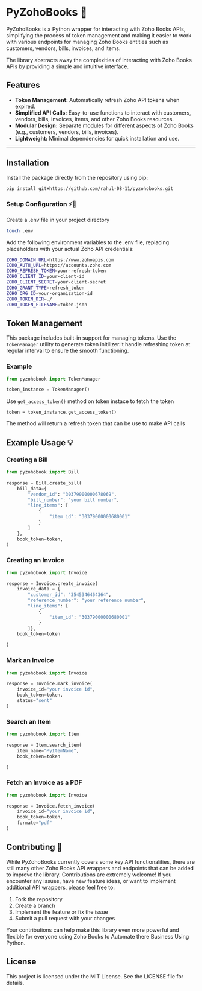 # PyZohoBooks 🚀

PyZohoBooks is a Python wrapper for interacting with Zoho Books APIs, simplifying the process of token management and making it easier to work with various endpoints for managing Zoho Books entities such as customers, vendors, bills, invoices, and items.

The library abstracts away the complexities of interacting with Zoho Books APIs by providing a simple and intuitive interface.

## Features

- **Token Management:** Automatically refresh Zoho API tokens when expired.
- **Simplified API Calls:** Easy-to-use functions to interact with customers, vendors, bills, invoices, items, and other Zoho Books resources.
- **Modular Design:** Separate modules for different aspects of Zoho Books (e.g., customers, vendors, bills, invoices).
- **Lightweight:**  Minimal dependencies for quick installation and use.

---
## Installation

Install the package directly from the repository using pip:

```bash
pip install git+https://github.com/rahul-08-11/pyzohobooks.git
```


### Setup Configuration ⚡🔑

Create a .env file in your project directory

```bash
touch .env
```

Add the following environment variables to the .env file, replacing placeholders with your actual Zoho API credentials:
```bash
ZOHO_DOMAIN_URL=https://www.zohoapis.com
ZOHO_AUTH_URL=https://accounts.zoho.com
ZOHO_REFRESH_TOKEN=your-refresh-token
ZOHO_CLIENT_ID=your-client-id
ZOHO_CLIENT_SECRET=your-client-secret
ZOHO_GRANT_TYPE=refresh_token
ZOHO_ORG_ID=your-organization-id
ZOHO_TOKEN_DIR=./
ZOHO_TOKEN_FILENAME=token.json
```

## Token Management

This package includes built-in support for managing tokens. Use the `TokenManager` utility to generate token initilizer.It handle refreshing token at regular interval to ensure the smooth functioning.

### Example

```python
from pyzohobook import TokenManager

token_instance = TokenManager()
```
Use `get_access_token()` method on token instace to fetch the token

```
token = token_instance.get_access_token()
```
The method will return a refresh token that can be use to make API calls

## Example Usage 💡

### Creating a Bill
```python
from pyzohobook import Bill

response = Bill.create_bill(
    bill_data={
        "vendor_id": "30379000000678069",
        "bill_number": "your bill number",
        "line_items": [
            {
                "item_id": "30379000000680001"
            }
        ]
    },
    book_token=token,
)

```

### Creating an Invoice

```python
from pyzohobook import Invoice

response = Invoice.create_invoice(
    invoice_data = {
        "customer_id": "3545346464364",
        "reference_number": "your reference number",
        "line_items": [
            {
                "item_id": "30379000000680001"
            }
        ]},
    book_token=token

)

```

### Mark an Invoice

```python
from pyzohobook import Invoice

response = Invoice.mark_invoice(
    invoice_id="your invoice id",
    book_token=token,
    status="sent"
)
``` 

### Search an Item

```python
from pyzohobook import Item

response = Item.search_item(
    item_name="MyItemName", 
    book_token=token

)
```

### Fetch an Invoice as a PDF

```python
from pyzohobook import Invoice

response = Invoice.fetch_invoice(
    invoice_id="your invoice id",
    book_token=token,
    formate="pdf"
)
```

## Contributing 🤝

While PyZohoBooks currently covers some key API functionalities, there are still many other Zoho Books API wrappers and endpoints that can be added to improve the library. Contributions are extremely welcome! If you encounter any issues, have new feature ideas, or want to implement additional API wrappers, please feel free to:

1. Fork the repository
2. Create a branch
3. Implement the feature or fix the issue
4. Submit a pull request with your changes

Your contributions can help make this library even more powerful and flexible for everyone using Zoho Books to Automate there Business Using Python.

## License

This project is licensed under the MIT License. See the LICENSE file for details.
